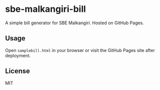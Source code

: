 # sbe-malkangiri-bill

A simple bill generator for SBE Malkangiri. Hosted on GitHub Pages.

## Usage
Open `samplebill.html` in your browser or visit the GitHub Pages site after deployment.

## License
MIT
